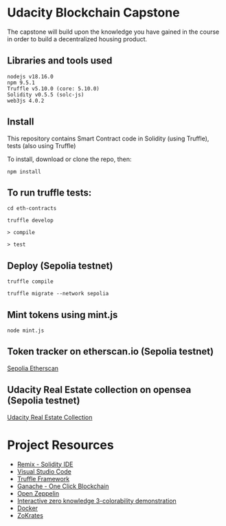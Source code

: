 # Udacity Blockchain Capstone

The capstone will build upon the knowledge you have gained in the course in order to build a decentralized housing product. 

## Libraries and tools used

    nodejs v18.16.0
    npm 9.5.1
    Truffle v5.10.0 (core: 5.10.0)
    Solidity v0.5.5 (solc-js)
    web3js 4.0.2

## Install

This repository contains Smart Contract code in Solidity (using Truffle), tests (also using Truffle)

To install, download or clone the repo, then:

`npm install`

## To run truffle tests:

`cd eth-contracts`

`truffle develop`

`> compile`

`> test`

## Deploy (Sepolia testnet)

`truffle compile`

`truffle migrate --network sepolia`

## Mint tokens using mint.js

`node mint.js`

## Token tracker on etherscan.io (Sepolia testnet)

[Sepolia Etherscan](https://sepolia.etherscan.io/token/0x5f56367dbe3ef954f4e2782dd126121cdb3fe350)

## Udacity Real Estate collection on opensea (Sepolia testnet)

[Udacity Real Estate Collection](https://testnets.opensea.io/collection/udacity-real-estate-2)

# Project Resources

* [Remix - Solidity IDE](https://remix.ethereum.org/)
* [Visual Studio Code](https://code.visualstudio.com/)
* [Truffle Framework](https://truffleframework.com/)
* [Ganache - One Click Blockchain](https://truffleframework.com/ganache)
* [Open Zeppelin ](https://openzeppelin.org/)
* [Interactive zero knowledge 3-colorability demonstration](http://web.mit.edu/~ezyang/Public/graph/svg.html)
* [Docker](https://docs.docker.com/install/)
* [ZoKrates](https://github.com/Zokrates/ZoKrates)
